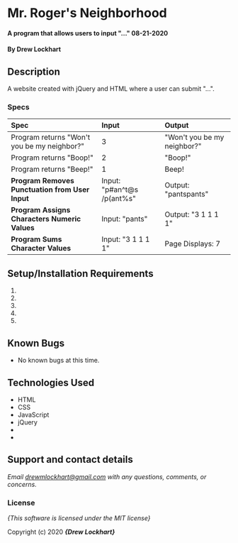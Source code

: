 # Mr. Roger's Neighborhood

#### A program that allows users to input "..." 08-21-2020

#### By **Drew Lockhart**

## Description

A website created with jQuery and HTML where a user can submit "...".


### Specs
| Spec | Input | Output |
| :-------------     | :------------- | :------------- |
| Program returns "Won't you be my neighbor?"  | 3 | "Won't you be my neighbor?" |
| Program returns "Boop!" | 2 | "Boop!" |
| Program returns "Beep!" | 1 | Beep! |
| **Program Removes Punctuation from User Input**| Input: "p#an^t@s  /p(ant%s" | Output: "pantspants" |
| **Program Assigns Characters Numeric Values** | Input: "pants" | Output: "3 1 1 1 1" |
| **Program Sums Character Values**| Input: "3 1 1 1 1" | Page Displays: 7 |

## Setup/Installation Requirements

1. 


2. 


3. 


4. 


5. 

## Known Bugs
* No known bugs at this time.

## Technologies Used
* HTML
* CSS
* JavaScript
* jQuery
* 
* 

## Support and contact details

_Email drewmlockhart@gmail.com with any questions, comments, or concerns._

### License

*{This software is licensed under the MIT license}*

Copyright (c) 2020 **_{Drew Lockhart}_**